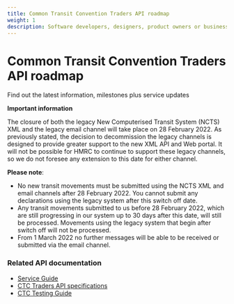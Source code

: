 ```yaml
---
title: Common Transit Convention Traders API roadmap
weight: 1
description: Software developers, designers, product owners or business analysts - see how you can integrate your software with Common Transit Convention Traders API.
---
```

# Common Transit Convention Traders API roadmap

Find out the latest information, milestones plus service updates

**Important information**

The closure of both the legacy New Computerised Transit System (NCTS) XML and the legacy email channel will take place on 28 February 2022.
As previously stated, the decision to decommission the legacy channels is designed to provide greater support to the new XML API and Web portal.
It will not be possible for HMRC to continue to support these legacy channels, so we do not foresee any extension to this date for either channel.

**Please note**:

 - No new transit movements must be submitted using the NCTS XML and email channels after 28 February 2022. You cannot submit any declarations using the legacy system after this switch off date.
 - Any transit movements submitted to us before 28 February 2022, which are still progressing in our system up to 30 days after this date, will still be processed. Movements using the legacy system that begin after switch off will not be processed.
 - From 1 March 2022 no further messages will be able to be received or submitted via the email channel.
 
### Related API documentation
<!--- Section owner: MTD Programme --->

  * [Service Guide](https://developer.service.hmrc.gov.uk/guides/common-transit-convention-traders-service-guide/)
  * [CTC Traders API specifications](https://developer.service.hmrc.gov.uk/api-documentation/docs/api/service/common-transit-convention-traders/1.0)
  * [CTC Testing Guide](https://developer.service.hmrc.gov.uk/guides/common-transit-convention-traders-testing-guide)